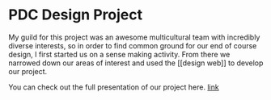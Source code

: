 # PDC Design Project

My guild for this project was an awesome multicultural team with incredibly diverse interests, so in order to find common ground for our end of course design, I first started us on a sense making activity. From there we narrowed down our areas of interest and used the [[design web]] to develop our project.

You can check out the full presentation of our project here. [link](https://docs.google.com/presentation/d/1hyBFg4kbEBK66gMBiPm9QKRZpb0GwzlLAty1F-zPIXs/edit?usp=sharing)